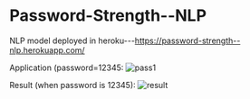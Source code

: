 # Password-Strength--NLP
NLP model deployed in heroku---https://password-strength--nlp.herokuapp.com/



Application (password=12345:
![pass1](https://user-images.githubusercontent.com/80121664/129458383-cb9cc883-0d4d-4224-a8b3-52e346804406.jpg)


Result (when password is 12345):
![result](https://user-images.githubusercontent.com/80121664/129458333-6db21b9b-9564-43ac-9654-2c76c9a7a57b.jpg)
